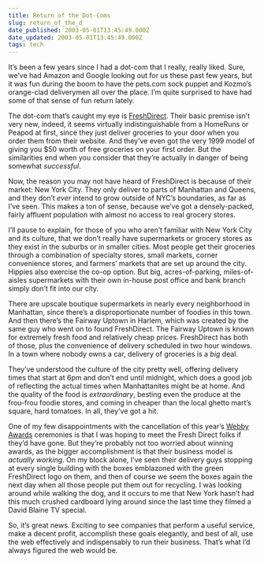 ```yaml
---
title: Return of the Dot-Coms
slug: return_of_the_d
date_published: 2003-05-01T13:45:49.000Z
date_updated: 2003-05-01T13:45:49.000Z
tags: tech
---
```


It’s been a few years since I had a dot-com that I really, really liked. Sure, we’ve had Amazon and Google looking out for us these past few years, but it was fun during the boom to have the pets.com sock puppet and Kozmo’s orange-clad deliverymen all over the place. I’m quite surprised to have had some of that sense of fun return lately.

The dot-com that’s caught my eye is [FreshDirect](http://www.freshdirect.com). Their basic premise isn’t very new, indeed, it seems virtually indistinguishable from a HomeRuns or Peapod at first, since they just deliver groceries to your door when you order them from their website. And they’ve even got the very 1999 model of giving you $50 worth of free groceries on your first order. But the similarities end when you consider that they’re actually in danger of being somewhat *successful*.

Now, the reason you may not have heard of FreshDirect is because of their market: New York City. They only deliver to parts of Manhattan and Queens, and they don’t *ever* intend to grow outside of NYC’s boundaries, as far as I’ve seen. This makes a ton of sense, because we’ve got a densely-packed, fairly affluent population with almost no access to real grocery stores.

I’ll pause to explain, for those of you who aren’t familiar with New York City and its culture, that we don’t really have supermarkets or grocery stores as they exist in the suburbs or in smaller cities. Most people get their groceries through a combination of specialty stores, small markets, corner convenience stores, and farmers’ markets that are set up around the city. Hippies also exercise the co-op option. But big, acres-of-parking, miles-of-aisles supermarkets with their own in-house post office and bank branch simply don’t fit into our city.

There are upscale boutique supermarkets in nearly every neighborhood in Manhattan, since there’s a disproportionate number of foodies in this town. And then there’s the Fairway Uptown in Harlem, which was created by the same guy who went on to found FreshDirect. The Fairway Uptown is known for extremely fresh food and relatively cheap prices. FreshDirect has both of those, plus the convenience of delivery scheduled in two hour windows. In a town where nobody owns a car, delivery of groceries is a *big* deal.

They’ve understood the culture of the city pretty well, offering delivery times that start at 6pm and don’t end until midnight, which does a good job of reflecting the actual times when Manhattanites might be at home. And the quality of the food is *extraordinary*, besting even the produce at the frou-frou foodie stores, and coming in cheaper than the local ghetto mart’s square, hard tomatoes. In all, they’ve got a hit.

One of my few disappointments with the cancellation of this year’s [Webby Awards](http://www.webbyawards.com/main/) ceremonies is that I was hoping to meet the Fresh Direct folks if they’d have gone. But they’re probably not too worried about winning awards, as the bigger accomplishment is that their business model is *actually working*. On my block alone, I’ve seen their delivery guys stopping at every single building with the boxes emblazoned with the green FreshDirect logo on them, and then of course we seem the boxes again the next day when all those people put them out for recycling. I was looking around while walking the dog, and it occurs to me that New York hasn’t had this much crushed cardboard lying around since the last time they filmed a David Blaine TV special.

So, it’s great news. Exciting to see companies that perform a useful service, make a decent profit, accomplish these goals elegantly, and best of all, use the web effectively and indispensably to run their business. That’s what I’d always figured the web would be.
